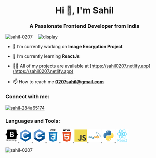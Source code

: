 <h1 align="center">Hi 👋, I'm Sahil</h1>
<h3 align="center">A Passionate Frontend Developer from India</h3>
<img align="right" alt="display" width="400" src="https://www.google.com/url?sa=i&url=https%3A%2F%2Fwww.pinterest.com%2Fpin%2Fgeometric-animations-171119-gif-processing-creative-coding-art-everyday-geometry-httpifttt2zwg0ub--71072500353753777%2F&psig=AOvVaw1em4AjbwKIS_9whVQqyfEJ&ust=1674980615972000&source=images&cd=vfe&ved=0CA8QjRxqFwoTCIj2rJTr6fwCFQAAAAAdAAAAABAJ"
<p align="left"> <img src="https://komarev.com/ghpvc/?username=sahil-0207&label=Profile%20views&color=0e75b6&style=flat" alt="sahil-0207" /> </p>

- 🔭 I’m currently working on **Image Encryption Project**

- 🌱 I’m currently learning **ReactJs**

- 👨‍💻 All of my projects are available at [https://sahil0207.netlify.app](https://sahil0207.netlify.app)

- 📫 How to reach me **0207sahil@gmail.com**

<h3 align="left">Connect with me:</h3>
<p align="left">
<a href="https://linkedin.com/in/sahil-284a65174" target="blank"><img align="center" src="https://raw.githubusercontent.com/rahuldkjain/github-profile-readme-generator/master/src/images/icons/Social/linked-in-alt.svg" alt="sahil-284a65174" height="30" width="40" /></a>
</p>

<h3 align="left">Languages and Tools:</h3>
<p align="left"> <a href="https://getbootstrap.com" target="_blank" rel="noreferrer"> <img src="https://raw.githubusercontent.com/devicons/devicon/master/icons/bootstrap/bootstrap-plain-wordmark.svg" alt="bootstrap" width="40" height="40"/> </a> <a href="https://www.cprogramming.com/" target="_blank" rel="noreferrer"> <img src="https://raw.githubusercontent.com/devicons/devicon/master/icons/c/c-original.svg" alt="c" width="40" height="40"/> </a> <a href="https://www.w3schools.com/cpp/" target="_blank" rel="noreferrer"> <img src="https://raw.githubusercontent.com/devicons/devicon/master/icons/cplusplus/cplusplus-original.svg" alt="cplusplus" width="40" height="40"/> </a> <a href="https://www.w3schools.com/css/" target="_blank" rel="noreferrer"> <img src="https://raw.githubusercontent.com/devicons/devicon/master/icons/css3/css3-original-wordmark.svg" alt="css3" width="40" height="40"/> </a> <a href="https://www.w3.org/html/" target="_blank" rel="noreferrer"> <img src="https://raw.githubusercontent.com/devicons/devicon/master/icons/html5/html5-original-wordmark.svg" alt="html5" width="40" height="40"/> </a> <a href="https://developer.mozilla.org/en-US/docs/Web/JavaScript" target="_blank" rel="noreferrer"> <img src="https://raw.githubusercontent.com/devicons/devicon/master/icons/javascript/javascript-original.svg" alt="javascript" width="40" height="40"/> </a> <a href="https://www.mysql.com/" target="_blank" rel="noreferrer"> <img src="https://raw.githubusercontent.com/devicons/devicon/master/icons/mysql/mysql-original-wordmark.svg" alt="mysql" width="40" height="40"/> </a> <a href="https://www.python.org" target="_blank" rel="noreferrer"> <img src="https://raw.githubusercontent.com/devicons/devicon/master/icons/python/python-original.svg" alt="python" width="40" height="40"/> </a> <a href="https://reactjs.org/" target="_blank" rel="noreferrer"> <img src="https://raw.githubusercontent.com/devicons/devicon/master/icons/react/react-original-wordmark.svg" alt="react" width="40" height="40"/> </a> </p>

<p><img align="center" src="https://github-readme-streak-stats.herokuapp.com/?user=sahil-0207&" alt="sahil-0207" /></p>
